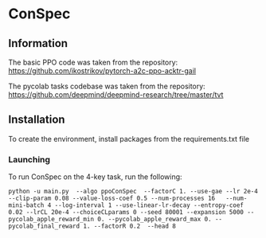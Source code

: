 


# ConSpec

## Information

The basic PPO code was taken from the repository: https://github.com/ikostrikov/pytorch-a2c-ppo-acktr-gail

The pycolab tasks codebase was taken from the repository: https://github.com/deepmind/deepmind-research/tree/master/tvt

## Installation
To create the environment, install packages from the requirements.txt file



### Launching

To run ConSpec on the 4-key task, run the following: 


```
python -u main.py  --algo ppoConSpec  --factorC 1. --use-gae --lr 2e-4 --clip-param 0.08 --value-loss-coef 0.5 --num-processes 16   --num-mini-batch 4 --log-interval 1 --use-linear-lr-decay --entropy-coef 0.02 --lrCL 20e-4 --choiceCLparams 0 --seed 80001 --expansion 5000 --pycolab_apple_reward_min 0. --pycolab_apple_reward_max 0. --pycolab_final_reward 1. --factorR 0.2  --head 8
```
